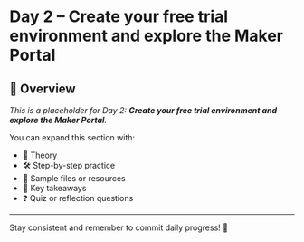 # Day 2 – Create your free trial environment and explore the Maker Portal

## 📘 Overview

_This is a placeholder for Day 2: **Create your free trial environment and explore the Maker Portal**._

You can expand this section with:
- 🧠 Theory
- 🛠️ Step-by-step practice
- 📁 Sample files or resources
- 📌 Key takeaways
- ❓ Quiz or reflection questions

---

Stay consistent and remember to commit daily progress! 🚀
